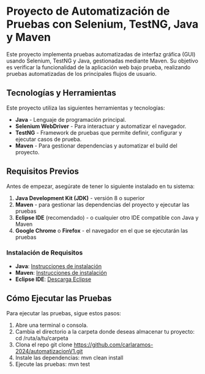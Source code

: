 # Proyecto de Automatización de Pruebas con Selenium, TestNG, Java y Maven

Este proyecto implementa pruebas automatizadas de interfaz gráfica (GUI) usando Selenium, TestNG y Java, gestionadas mediante Maven. Su objetivo es verificar la funcionalidad de la aplicación web bajo prueba, realizando pruebas automatizadas de los principales flujos de usuario.

## Tecnologías y Herramientas

Este proyecto utiliza las siguientes herramientas y tecnologías:

- **Java** - Lenguaje de programación principal.
- **Selenium WebDriver** - Para interactuar y automatizar el navegador.
- **TestNG** - Framework de pruebas que permite definir, configurar y ejecutar casos de prueba.
- **Maven** - Para gestionar dependencias y automatizar el build del proyecto.

## Requisitos Previos

Antes de empezar, asegúrate de tener lo siguiente instalado en tu sistema:

1. **Java Development Kit (JDK)** - versión 8 o superior
2. **Maven** - para gestionar las dependencias del proyecto y ejecutar las pruebas
3. **Eclipse IDE** (recomendado) - o cualquier otro IDE compatible con Java y Maven
4. **Google Chrome** o **Firefox** - el navegador en el que se ejecutarán las pruebas

### Instalación de Requisitos

- **Java**: [Instrucciones de instalación](https://www.oracle.com/java/technologies/javase-downloads.html)
- **Maven**: [Instrucciones de instalación](https://maven.apache.org/install.html)
- **Eclipse IDE**: [Descarga Eclipse](https://www.eclipse.org/downloads/)

## Cómo Ejecutar las Pruebas

Para ejecutar las pruebas, sigue estos pasos:

1. Abre una terminal o consola.
2. Cambia el directorio a la carpeta donde deseas almacenar tu proyecto: cd /ruta/a/tu/carpeta
3. Clona el repo git clone https://github.com/carlaramos-2024/automatizacionV1.git
4. Instale las dependencias: mvn clean install
5. Ejecute las pruebas: mvn test

